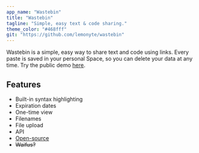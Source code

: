 ```yaml
---
app_name: "Wastebin"
title: "Wastebin"
tagline: "Simple, easy text & code sharing."
theme_color: "#468fff"
git: "https://github.com/lemonyte/wastebin"
---
```


Wastebin is a simple, easy way to share text and code using links.
Every paste is saved in your personal Space, so you can delete your data at any time.
Try the public demo [here](https://wastebin.deta.dev/doc/readme.md).

## Features

- Built-in syntax highlighting
- Expiration dates
- One-time view
- Filenames
- File upload
- API
- [Open-source](https://github.com/lemonyte/wastebin)
- ~~Waifus?~~
